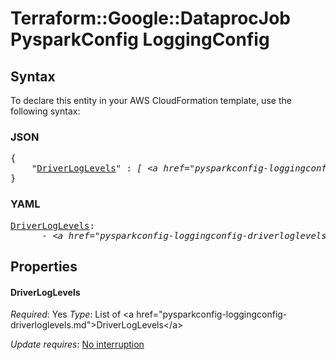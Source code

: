 # Terraform::Google::DataprocJob PysparkConfig LoggingConfig

## Syntax

To declare this entity in your AWS CloudFormation template, use the following syntax:

### JSON

<pre>
{
    "<a href="#driverloglevels" title="DriverLogLevels">DriverLogLevels</a>" : <i>[ &lt;a href=&#34;pysparkconfig-loggingconfig-driverloglevels.md&#34;&gt;DriverLogLevels&lt;/a&gt;, ... ]</i>
}
</pre>

### YAML

<pre>
<a href="#driverloglevels" title="DriverLogLevels">DriverLogLevels</a>: <i>
      - &lt;a href=&#34;pysparkconfig-loggingconfig-driverloglevels.md&#34;&gt;DriverLogLevels&lt;/a&gt;</i>
</pre>

## Properties

#### DriverLogLevels

_Required_: Yes
_Type_: List of &lt;a href=&#34;pysparkconfig-loggingconfig-driverloglevels.md&#34;&gt;DriverLogLevels&lt;/a&gt;

_Update requires_: [No interruption](https://docs.aws.amazon.com/AWSCloudFormation/latest/UserGuide/using-cfn-updating-stacks-update-behaviors.html#update-no-interrupt)

